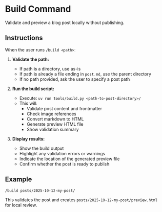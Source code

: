 # Build Command

Validate and preview a blog post locally without publishing.

## Instructions

When the user runs `/build <path>`:

1. **Validate the path:**
   - If path is a directory, use as-is
   - If path is already a file ending in `post.md`, use the parent directory
   - If no path provided, ask the user to specify a post path

2. **Run the build script:**
   - Execute: `uv run tools/build.py <path-to-post-directory>/`
   - This will:
     - Validate post content and frontmatter
     - Check image references
     - Convert markdown to HTML
     - Generate preview HTML file
     - Show validation summary

3. **Display results:**
   - Show the build output
   - Highlight any validation errors or warnings
   - Indicate the location of the generated preview file
   - Confirm whether the post is ready to publish

## Example

```
/build posts/2025-10-12-my-post/
```

This validates the post and creates `posts/2025-10-12-my-post/preview.html` for local review.
